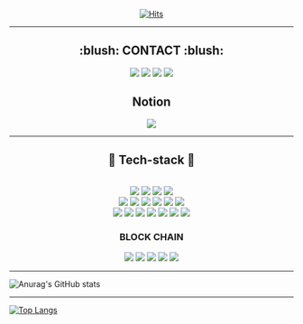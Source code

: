 
<div align=center>
 
[![Hits](https://hits.seeyoufarm.com/api/count/incr/badge.svg?url=https%3A%2F%2Fgithub.com%2Feunchong2lee&count_bg=%23C5C83D&title_bg=%233550CF&icon=typescript.svg&icon_color=%23E7E7E7&title=hits&edge_flat=false)](https://hits.seeyoufarm.com)
 </div>
 
***

<h2 align="center">:blush: CONTACT :blush:</h2>

<div align=center>

<a href="mailto:tlfqjrjs1327@gmail.com"><img src="https://img.shields.io/badge/Gmail-D0A9F5?style=flat-square&logo=Gmail&logoColor=white&link=mailto:tlfqjrjs1327@gmail.com"/></a>
<a href="mailto:tlfqjrjs1234@naver.com"><img src="https://img.shields.io/badge/naver-03C75A?style=flat-square&logo=naver&logoColor=white&link=mailto:tlfqjrjs1234@naver.com"/></a>
<a href="https://www.instagram.com/eunpoung/"><img src="https://img.shields.io/badge/Instagram-E4405F?style=flat-square&logo=Instagram&logoColor=white&link=https://www.instagram.com/eunpoung/"/></a>
<a href="https://www.facebook.com/profile.php?id=100008009585438"><img src="https://img.shields.io/badge/facebook-1877F2?style=flat-square&logo=facebook&logoColor=white&link=https://www.facebook.com/profile.php?id=100008009585438"/></a>
 </div>


<div align=center>
<h2 align="center">Notion</h2>

<a href="https://concrete-bulb-957.notion.site/Eunchong-Notion-73bc1261ea084cfeaf46247d069273a6"><img src="https://img.shields.io/badge/notion-000000?style=flat-square&logo=notion&logoColor=white&link=https://concrete-bulb-957.notion.site/Eunchong-Notion-73bc1261ea084cfeaf46247d069273a6"/></a>
 
 </div>
 
***



<div align=center>

## :hammer: Tech-stack :wrench:

<br>
<img src="https://img.shields.io/badge/node.js-339933?style=for-the-badge&logo=node.js&logoColor=white">
<img src="https://img.shields.io/badge/nestjs-E0234E?style=for-the-badge&logo=nestjs&logoColor=white">
<img src="https://img.shields.io/badge/javascript-F7DF1E?style=for-the-badge&logo=javascript&logoColor=black">
<img src="https://img.shields.io/badge/typescript-3178C6?style=for-the-badge&logo=typescript&logoColor=white">
<br>
<img src="https://img.shields.io/badge/mysql-4479A1?style=for-the-badge&logo=mysql&logoColor=white">
<img src="https://img.shields.io/badge/MongoDB-47A248?style=for-the-badge&logo=mongoDB&logoColor=white">
<img src="https://img.shields.io/badge/aws ec2-FF9900?style=for-the-badge&logo=amazon ec2&logoColor=white">
<img src="https://img.shields.io/badge/nginx-009639?style=for-the-badge&logo=nginx&logoColor=white">
<img src="https://img.shields.io/badge/amazon s3-569A31?style=for-the-badge&logo=amazon s3&logoColor=white">
<img src="https://img.shields.io/badge/docker-2496ED?style=for-the-badge&logo=docker&logoColor=white">
<br>
<img src="https://img.shields.io/badge/socket.io-ffffff?style=for-the-badge&logo=socket.io&logoColor=black">
<img src="https://img.shields.io/badge/swagger-85EA2D?style=for-the-badge&logo=swagger&logoColor=white">
<img src="https://img.shields.io/badge/puppeteer-40B5A4?style=for-the-badge&logo=puppeteer&logoColor=white">
<img src="https://img.shields.io/badge/axios-DA291C?style=for-the-badge&logo=axios&logoColor=white">
<img src="https://img.shields.io/badge/cheerio-EF4678?style=for-the-badge&logo=cheerio&logoColor=white">
<img src="https://img.shields.io/badge/JSON Web Tokens-000000?style=for-the-badge&logo=JSON Web Tokens&logoColor=white">
<img src="https://img.shields.io/badge/CRON-BE95FF?style=for-the-badge&logo=CRON&logoColor=white">
<br>

### BLOCK CHAIN

<img src="https://img.shields.io/badge/solidity-363636?style=for-the-badge&logo=solidity&logoColor=white">
<img src="https://img.shields.io/badge/truffle-000000?style=for-the-badge&logo=truffle&logoColor=white">
<img src="https://img.shields.io/badge/jsonrpc-000000?style=for-the-badge&logo=JSON&logoColor=white">
<img src="https://img.shields.io/badge/geth-000000?style=for-the-badge&logo=ethereum&logoColor=white">
<img src="https://img.shields.io/badge/ganache-F09D13?style=for-the-badge&logo=ganache&logoColor=white">
</div>

***

![Anurag's GitHub stats](https://github-readme-stats.vercel.app/api?username=eunchong2lee&show_icons=true&theme=radical)

***

[![Top Langs](https://github-readme-stats.vercel.app/api/top-langs/?username=anuraghazra&layout=compact)](https://github.com/anuraghazra/github-readme-stats)
